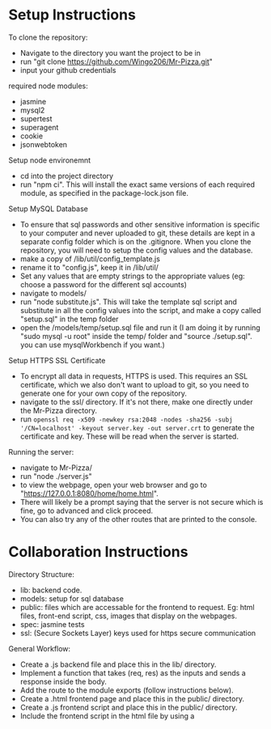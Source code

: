 # Setup Instructions

To clone the repository:
- Navigate to the directory you want the project to be in
- run "git clone https://github.com/Wingo206/Mr-Pizza.git"
- input your github credentials

required node modules:
- jasmine
- mysql2
- supertest
- superagent
- cookie
- jsonwebtoken

Setup node environemnt
- cd into the project directory
- run "npm ci". This will install the exact same versions of each required module, as specified in the package-lock.json file.
<!-- - run unit tests to ensure everything is working (npm test) -->

Setup MySQL Database
- To ensure that sql passwords and other sensitive information is specific to your computer and never uploaded to git, these details are kept in a separate config folder which is on the .gitignore. When you clone the repository, you will need to setup the config values and the database.
- make a copy of /lib/util/config_template.js
- rename it to "config.js", keep it in /lib/util/
- Set any values that are empty strings to the appropriate values (eg: choose a password for the different sql accounts)
- navigate to models/
- run "node substitute.js". This will take the template sql script and substitute in all the config values into the script, and make a copy called "setup.sql" in the temp folder
- open the /models/temp/setup.sql file and run it (I am doing it by running "sudo mysql -u root" inside the temp/ folder and "source ./setup.sql". you can use mysqlWorkbench if you want.)

Setup HTTPS SSL Certificate
- To encrypt all data in requests, HTTPS is used. This requires an SSL certificate, which we also don't want to upload to git, so you need to generate one for your own copy of the repository.
- navigate to the ssl/ directory. If it's not there, make one directly under the Mr-Pizza directory.
- run ```openssl req -x509 -newkey rsa:2048 -nodes -sha256 -subj '/CN=localhost' -keyout server.key -out server.crt``` to generate the certificate and key. These will be read when the server is started.

Running the server:
- navigate to Mr-Pizza/
- run "node ./server.js"
- to view the webpage, open your web browser and go to "https://127.0.0.1:8080/home/home.html".
- There will likely be a prompt saying that the server is not secure which is fine, go to advanced and click proceed.
- You can also try any of the other routes that are printed to the console.

# Collaboration Instructions
Directory Structure:
- lib: backend code.
- models: setup for sql database
- public: files which are accessable for the frontend to request. Eg: html files, front-end script, css, images that display on the webpages.
- spec: jasmine tests
- ssl: (Secure Sockets Layer) keys used for https secure communication

General Workflow:
- Create a .js backend file and place this in the lib/ directory.
- Implement a function that takes (req, res) as the inputs and sends a response inside the body.
- Add the route to the module exports (follow instructions below).
- Create a .html frontend page and place this in the public/ directory.
- Create a .js frontend script and place this in the public/ directory.
- Include the frontend script in the html file by using a <script src = "..."> tag.
- Add frontend code that will send a request to your Api route using fetch when desired (eg: on load, clicking a button)
- Example workflow: exampleApi.js, example.html, examplePublicScript.js.
- Calling Apis using fetch example: customerLoginScript.js

routing:
- api routes eg: "/stores/72/delete" -> routes to a function being run
- public file routes eg: "/html/test.html" -> routes to a file in the public folder
- *anything that is put into "/public/" will be automatically given a route, relative to /Mr-Pizza/public/*

To add a route:
- **check the example in /lib/exampleApi.js**
- Within a file in the lib/ directory:
- add the the exports the routes property, which is a list of JSON objects with the following properties:
    - method (GET, POST, etc)
    - path (eg: "/stores", "/delivery/123")
        - can be either a string (exact match), or a regex (use for when an input is added to the url, like "/delivery/123")
    - handler (async function/lambda with inputs (req, res))

Enforce Authorization:
- Wrap your handler with handleAuth to ensure that the request has a valid authorization cookie before running your handler.
    - example: authApi.js, /loggedInTest route.
- If you want to require authorization for a public/ file, then add the route of the file and the required authorization in the publicRouter.js file (See example: authProtectedExample.html).

How to use git:
- This is assuming you are using git on the command line, but you can use the vscode sidebar if you would like instead of typing the commands. 
- You start with cloning a repository from an online source or creating a new one, which makes a local copy of the project on your computer.
- Before making changes, you should use ```git fetch``` to get any new changes that other people have committed.
- When you make changes on your computer, these changes are only for you, and you can continue to change things until you have something that is in a good state that doesn't break anything else.
- When you want to upload your changes, you can create a commit. Use the gui on vscode, or follow the command-line instructions below:
- First, you need to designate which files you want to include in the commit. Use ```git status``` to see what files you've changed, then use ```git add filepath``` to add one file or ```git add -A``` to add all. If you run git status again you will see that your files are now staged to be committed.
- Once you add the files to the staging area, then you can create a commit by running ```git commit -m "insert commit message here"```. Make sure to include an appropriate commit message.
- Now, the changes are committed on your local copy of the repository.
- Lastly, run ```git push``` to upload your changes to the remote repository.

Branches
- When two people try to create a commit that edits the same lines of a file, this creates a "merge conflict". We will eventually need to resolve these, but it is much easier for each group to develop their features on their own branches, and then once they are ready then we can merge that branch with main.
- to view the branches, you can go to the github website, and select the dropdown at the top left. You can also view local branches by using ```git branch```.
- To create a branch, run ```git branch nameOfBranch```.
- Next, you need to switch to the branch by running ```git checkout nameOfBranch```. If you run ```git status```, you should see that you are on the branch that you switched to.
- Now when you create commits, they will be committed to the branch you are currently on.
- If you made changes on one branch and you realize that you wanted to put them on another branch, you can do ```git stash```, then checkout, then ```git stash pop``, and then commit as usual.

Merging
- To merge your branch with main, start by being on your branch, and then run ```git fetch``` and then ```git merge main```. This will add the changes that were made to main into your branch.
- Next, go to the github website, branches, and then on your branch click "Create Pull Request".


# TODO
framework:
- database permissions for each table
- utilities to extract parameters from the path when matched with regex
- unit testability for loading routes (low prio)
- path redirects (low prio)
- Twilio API

# Mr Pizza
- Example employee account login: employee1@mrpizza.com, pw: employee1
- Example admin account login: admin@mrpizza.com, pw: admin

# Map
- After cloning the repo, make sure that you are in the map branch
- Run the commands from "Setup MySQL Database"
 - Also make sure to run `node .\lib\map\addTestStores.js` to load the test store data to the map
- Run the server normally and navigate to the map view and then press "Load map locations".
